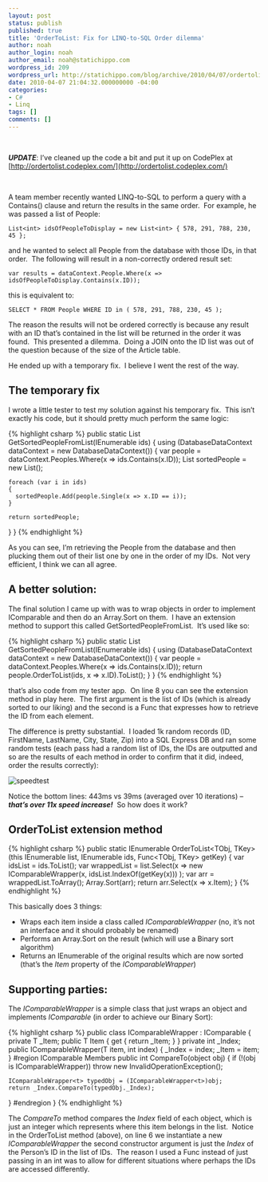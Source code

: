```yaml
---
layout: post
status: publish
published: true
title: 'OrderToList: Fix for LINQ-to-SQL Order dilemma'
author: noah
author_login: noah
author_email: noah@statichippo.com
wordpress_id: 209
wordpress_url: http://statichippo.com/blog/archive/2010/04/07/ordertolist-fix-for-linq-to-sql-order-dilemma.aspx
date: 2010-04-07 21:04:32.000000000 -04:00
categories:
- C#
- Linq
tags: []
comments: []
---
```


 
  
**_UPDATE_**: I’ve cleaned up the code a bit and put it up on CodePlex at [http://ordertolist.codeplex.com/](http://ordertolist.codeplex.com/)
  
 
  
A team member recently wanted LINQ-to-SQL to perform a query with a Contains() clause and return the results in the same order.  For example, he was passed a list of People:

`List<int> idsOfPeopleToDisplay = new List<int> { 578, 291, 788, 230, 45 };`

and he wanted to select all People from the database with those IDs, in that order.  The following will result in a non-correctly ordered result set:

`var results = dataContext.People.Where(x => idsOfPeopleToDisplay.Contains(x.ID));`

this is equivalent to:

`SELECT * FROM People WHERE ID in ( 578, 291, 788, 230, 45 );`


The reason the results will not be ordered correctly is because any result with an ID that’s contained in the list will be returned in the order it was found.  This presented a dilemma.  Doing a JOIN onto the ID list was out of the question because of the size of the Article table.


He ended up with a temporary fix.  I believe I went the rest of the way.

## The temporary fix


I wrote a little tester to test my solution against his temporary fix.  This isn’t exactly his code, but it should pretty much perform the same logic:

{% highlight csharp %}
public static List<people> GetSortedPeopleFromList(IEnumerable<int> ids)
{
  using (DatabaseDataContext dataContext = new DatabaseDataContext())
  {
    var people = dataContext.Peoples.Where(x => ids.Contains(x.ID));
    List<people> sortedPeople = new List<people>();</people></people>
    
    foreach (var i in ids)
    {
      sortedPeople.Add(people.Single(x => x.ID == i));
    }
    
    return sortedPeople;
  }
}
{% endhighlight %}

As you can see, I’m retrieving the People from the database and then plucking them out of their list one by one in the order of my IDs.  Not very efficient, I think we can all agree.

## A better solution:

The final solution I came up with was to wrap objects in order to implement IComparable and then do an Array.Sort on them.  I have an extension method to support this called GetSortedPeopleFromList.  It’s used like so:

{% highlight csharp %}
public static List<people> GetSortedPeopleFromList(IEnumerable<int> ids)</people>
{
  using (DatabaseDataContext dataContext = new DatabaseDataContext())
  {
    var people = dataContext.Peoples.Where(x => ids.Contains(x.ID));
    return people.OrderToList(ids, x => x.ID).ToList();
  }
}
{% endhighlight %}

that’s also code from my tester app.  On line 8 you can see the extension method in play here.  The first argument is the list of IDs (which is already sorted to our liking) and the second is a Func that expresses how to retrieve the ID from each element.


The difference is pretty substantial.  I loaded 1k random records (ID, FirstName, LastName, City, State, Zip) into a SQL Express DB and ran some random tests (each pass had a random list of IDs, the IDs are outputted and so are the results of each method in order to confirm that it did, indeed, order the results correctly):


![speedtest](http://statichippo.com/images/statichippo_com/WindowsLiveWriter/OrderToListFixforLINQtoSQLOrderdilemma_F057/speedtest_thumb.png "speedtest")


Notice the bottom lines: 443ms vs 39ms (averaged over 10 iterations) – **_that’s over 11x speed increase!_**  So how does it work?

## OrderToList extension method

{% highlight csharp %}
public static IEnumerable<tobj> OrderToList<TObj, TKey>(this IEnumerable<tobj> list, IEnumerable<tkey> ids, Func<TObj, TKey> getKey)
  {
    var idsList = ids.ToList();
    var wrappedList = list.Select(x => 
    new IComparableWrapper<tobj>(x, idsList.IndexOf(getKey(x)))
  );
  var arr = wrappedList.ToArray();
  Array.Sort(arr);
  return arr.Select(x => x.Item);
}
{% endhighlight %}

This basically does 3 things:

* Wraps each item inside a class called _IComparableWrapper_ (no, it&rsquo;s not an interface and it should probably be renamed)
* Performs an Array.Sort on the result (which will use a Binary sort algorithm)
* Returns an IEnumerable of the original results which are now sorted (that&rsquo;s the _Item_ property of the _IComparableWrapper_)


## Supporting parties:

The _IComparableWrapper_ is a simple class that just wraps an object and implements _IComparable_ (in order to achieve our Binary Sort):

{% highlight csharp %}
public class IComparableWrapper<t> : IComparable</t>
{
  private T _Item;
  public T Item
  {
    get { return _Item; }
  }
  private int _Index;
  public IComparableWrapper(T item, int index)
  {
    _Index = index;
    _Item = item;
  }
  #region IComparable Members
  public int CompareTo(object obj)
  {
    if (!(obj is IComparableWrapper<t>)) throw new InvalidOperationException();

    IComparableWrapper<t> typedObj = (IComparableWrapper<t>)obj;
    return _Index.CompareTo(typedObj._Index);
  }
  #endregion
}
{% endhighlight %}

The _CompareTo_ method compares the _Index_ field of each object, which is just an integer which represents where this item belongs in the list.  Notice in the OrderToList method (above), on line 6 we instantiate a new _IComparableWrapper_ the second constructor argument is just the _Index_ of the Person’s ID in the list of IDs.  The reason I used a Func instead of just passing in an int was to allow for different situations where perhaps the IDs are accessed differently.
